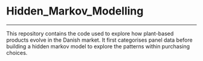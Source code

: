 # Hidden_Markov_Modelling
----- 

This repository contains the code used to explore how plant-based products evolve in the Danish market. It first categorises panel data before building a hidden markov model to explore the patterns within purchasing choices. 
